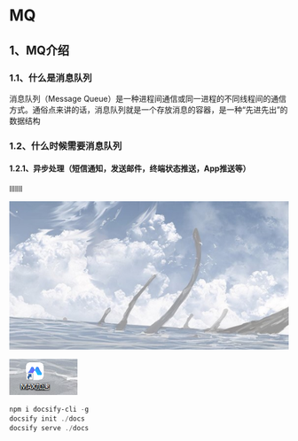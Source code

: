 # MQ

## 1、MQ介绍

### 1.1、什么是消息队列

消息队列（Message Queue）是一种进程间通信或同一进程的不同线程间的通信方式。通俗点来讲的话，消息队列就是一个存放消息的容器，是一种“先进先出”的数据结构

### 1.2、什么时候需要消息队列

#### 1.2.1、异步处理（短信通知，发送邮件，终端状态推送，App推送等）

lllllll

![1707041886310](../assets/1.png)

![1707042208485](../assets/1707042208485.png)

```powershell
npm i docsify-cli -g
docsify init ./docs
docsify serve ./docs
```

